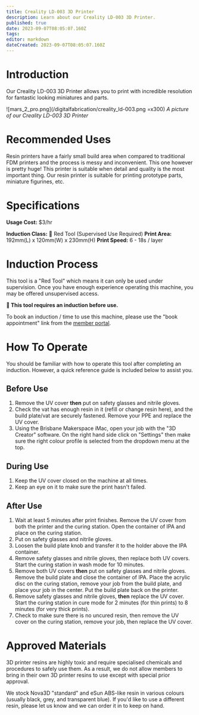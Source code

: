 ```yaml
---
title: Creality LD-003 3D Printer
description: Learn about our Creality LD-003 3D Printer.
published: true
date: 2023-09-07T08:05:07.160Z
tags: 
editor: markdown
dateCreated: 2023-09-07T08:05:07.160Z
---
```


# Introduction
Our Creality LD-003 3D Printer allows you to print with incredible resolution for fantastic looking miniatures and parts.

![mars_2_pro.png](/digitalfabrication/creality_ld-003.png =x300)
*A picture of our Creality LD-003 3D Printer*

# Recommended Uses
Resin printers have a fairly small build area when compared to traditional FDM printers and the process is messy and inconvenient. This one however is pretty huge! This printer is suitable when detail and quality is the most important thing. Our resin printer is suitable for printing prototype parts, miniature figurines, etc.

# Specifications
**Usage Cost:** $3/hr

**Induction Class:** 🔴 Red Tool (Supervised Use Required)
**Print Area:** 192mm(L) x 120mm(W) x 230mm(H)
**Print Speed:** 6 - 18s / layer

# Induction Process
This tool is a "Red Tool" which means it can only be used under supervision. Once you have enough experience operating this machine, you may be offered unsupervised access.

**🔴 This tool requires an induction before use.**

To book an induction / time to use this machine, please use the "book appointment" link from the [member portal](https://portal.brisbanemaker.space).

# How To Operate
You should be familiar with how to operate this tool after completing an induction. However, a quick reference guide is included below to assist you.

## Before Use
1. Remove the UV cover **then** put on safety glasses and nitrile gloves.
2. Check the vat has enough resin in it (refill or change resin here), and the build plate/vat are securely fastened. Remove your PPE and replace the UV cover.
2. Using the Brisbane Makerspace iMac, open your job with the "3D Creator" software. On the right hand side click on "Settings" then make sure the right colour profile is selected from the dropdown menu at the top.

## During Use
1. Keep the UV cover closed on the machine at all times.
2. Keep an eye on it to make sure the print hasn't failed.

## After Use
1. Wait at least 5 minutes after print finishes. Remove the UV cover from both the printer and the curing station. Open the container of IPA and place on the curing station.
2. Put on safety glasses and nitrile gloves.
3. Loosen the build plate knob and transfer it to the holder above the IPA container.
4. Remove safety glasses and nitrile gloves, then replace both UV covers. Start the curing station in wash mode for 10 minutes.
5. Remove both UV covers **then** put on safety glasses and nitrile gloves. Remove the build plate and close the container of IPA. Place the acrylic disc on the curing station, remove your job from the build plate, and place your job in the center. Put the build plate back on the printer.
6. Remove safety glasses and nitrile gloves, **then** replace the UV cover. Start the curing station in cure mode for 2 minutes (for thin prints) to 8 minutes (for very thick prints).
7. Check to make sure there is no uncured resin, then remove the UV cover on the curing station, remove your job, then replace the UV cover.

# Approved Materials
3D printer resins are highly toxic and require specialised chemicals and procedures to safely use them. As a result, we do not allow members to bring in their own 3D printer resins to use except with special prior approval.

We stock Nova3D "standard" and eSun ABS-like resin in various colours (usually black, grey, and transparent blue). If you'd like to use a different resin, please let us know and we can order it in to keep on hand.